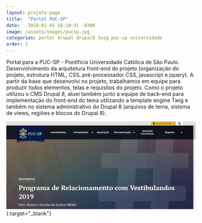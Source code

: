 ```yaml
---
layout: projeto-page
title:  "Portal PUC-SP"
date:   2018-01-01 18:10:41 -0300
image: /assets/images/pucsp.jpg
categories: portal drupal drupal8 twig puc-sp universidade 
order: 1
---
```


Portal para a PUC-SP - Pontifícia Universidade Católica de São Paulo.
Desenvolvimento da arquitetura front-end do projeto (organização do projeto, estrutura HTML, CSS, pré-processador CSS, javascript e jquery). 
A partir da base que desenvolvi no projeto, trabalhamos em equipe para produzir todos elementos, telas e requisitos do projeto.
Como o projeto utilizou o CMS Drupal 8, atuei também junto a equipe de back-end para implementação do front-end do tema utilizando a template engine Twig e também no sistema administrativo do Drupal 8 (arquivos de tema, sistema de views, regiões e blocos do Drupal 8).


[![Portal PUC-SP](/assets/images/pucsp.jpg)](http://pucsp.br/){:target="_blank"} 